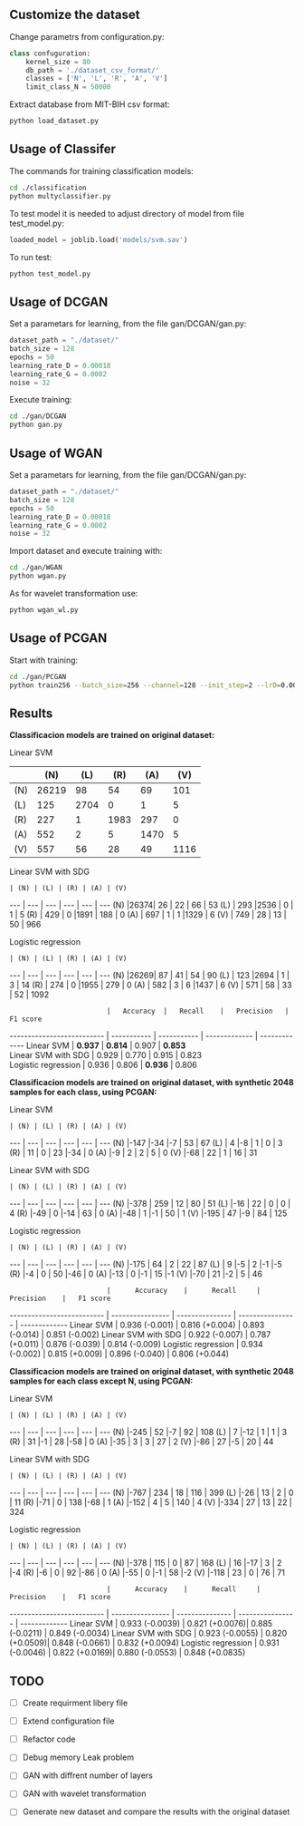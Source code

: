 ## Customize the dataset

Change parametrs from configuration.py:

```python
class confuguration:
    kernel_size = 80
    db_path = './dataset_csv_format/'
    classes = ['N', 'L', 'R', 'A', 'V']
    limit_class_N = 50000 
```
Extract database from MIT-BIH csv format:

```bash
python load_dataset.py
```

## Usage of Classifer

The commands for training classification models:

```bash
cd ./classification
python multyclassifier.py
```

To test model it is needed to adjust directory of model from file test_model.py:

```python
loaded_model = joblib.load('models/svm.sav')
```

To run test:

```bash
python test_model.py
```


## Usage of DCGAN

Set a parametars for learning, from the file gan/DCGAN/gan.py:

```python
dataset_path = "./dataset/"
batch_size = 128
epochs = 50
learning_rate_D = 0.00018
learning_rate_G = 0.0002
noise = 32
```

Execute training:


```bash
cd ./gan/DCGAN
python gan.py
```

## Usage of WGAN



Set a parametars for learning, from the file gan/DCGAN/gan.py:

```python
dataset_path = "./dataset/"
batch_size = 128
epochs = 50
learning_rate_D = 0.00018
learning_rate_G = 0.0002
noise = 32
```

Import dataset and execute training with:


```bash
cd ./gan/WGAN
python wgan.py
```

As for wavelet transformation use:


```bash
python wgan_wl.py
```

## Usage of PCGAN

Start with training:

```bash
cd ./gan/PCGAN
python train256 --batch_size=256 --channel=128 --init_step=2 --lrD=0.0008 --lrG=0.001 --n_critic=1 --path='./../../dataset/' --pixel_norm=False --tanh=True --total_iter=10000 --trial_name='experiment-1' --z_dim=125
```

## Results

**Classificacion models are trained on original dataset:**

Linear SVM

|     | (N) | (L) | (R) | (A) | (V)  |
| --- | --- | --- | --- | --- | ---- |
| (N) |26219| 98  | 54  |69   | 101  |
| (L) | 125 |2704 | 0   |1    | 5    |
| (R) | 227 |1    |1983 |297  | 0    |
| (A) | 552 |2    |5    |1470 | 5    |
| (V) | 557 |56   |28   |49   | 1116 |


Linear SVM with SDG

    | (N) | (L) | (R) | (A) | (V)
--- | --- | --- | --- | --- | --- 
(N) |26374| 26  | 22  | 66  | 53
(L) | 293 |2536 |  0  |  1  | 5
(R) | 429 |  0  |1891 | 188 | 0
(A) | 697 |  1  |  1  |1329 | 6
(V) | 749 | 28  | 13  | 50  | 966


Logistic regression

    | (N) | (L) | (R) | (A) | (V)
--- | --- | --- | --- | --- | --- 
(N) |26269| 87  | 41  | 54  | 90
(L) | 123 |2694 |  1  |  3  | 14
(R) | 274 |  0  |1955 | 279 | 0
(A) | 582 |  3  |  6  |1437 | 6
(V) | 571 | 58  | 33  | 52  | 1092


                            |   Accuracy  |   Recall    |   Precision   |   F1 score
--------------------------  | ----------- | ----------- | ------------- | ------------- 
Linear SVM                  |  **0.937**  |  **0.814**  |     0.907     |  **0.853**   
Linear SVM with SDG         |    0.929    |    0.770    |     0.915     |    0.823     
Logistic regression         |    0.936    |    0.806    |   **0.936**   |    0.806     

**Classificacion models are trained on original dataset, with synthetic 2048 samples for each class, using PCGAN:**

Linear SVM

    | (N) | (L) | (R) | (A) | (V)
--- | --- | --- | --- | --- | --- 
(N) |-147 |-34  |-7   | 53  | 67
(L) | 4   |-8   | 1   | 0   | 3
(R) | 11  | 0   | 23  |-34  | 0
(A) |-9   | 2   | 2   | 5   | 0
(V) |-68  | 22  | 1   | 16  | 31


Linear SVM with SDG

    | (N) | (L) | (R) | (A) | (V)
--- | --- | --- | --- | --- | --- 
(N) |-378 | 259 | 12  | 80  | 51
(L) |-16  | 22  | 0   | 0   | 4
(R) |-49  | 0   |-14  | 63  | 0
(A) |-48  | 1   |-1   | 50  | 1
(V) |-195 | 47  |-9   | 84  | 125


Logistic regression

    | (N) | (L) | (R) | (A) | (V)
--- | --- | --- | --- | --- | --- 
(N) |-175 | 64  | 2   | 22  | 87
(L) | 9   |-5   | 2   |-1   |-5
(R) |-4   | 0   | 50  |-46  | 0
(A) |-13  | 0   |-1   | 15  |-1
(V) |-70  | 21  |-2   | 5   | 46


                            |      Accuracy    |      Recall     |     Precision    |   F1 score
--------------------------  | ---------------- | --------------- | ---------------- | ------------- 
Linear SVM                  |  0.936 (-0.001)  |  0.816 (+0.004) |  0.893 (-0.014)  |  0.851 (-0.002)
Linear SVM with SDG         |  0.922 (-0.007)  |  0.787 (+0.011) |  0.876 (-0.039)  |  0.814 (-0.009)
Logistic regression         |  0.934 (-0.002)  |  0.815 (+0.009) |  0.896 (-0.040)  |  0.806 (+0.044)

**Classificacion models are trained on original dataset, with synthetic 2048 samples for each class except N, using PCGAN:**

Linear SVM

    | (N) | (L) | (R) | (A) | (V)
--- | --- | --- | --- | --- | --- 
(N) |-245 | 52  |-7   | 92  | 108
(L) | 7   |-12  | 1   | 1   | 3
(R) | 31  |-1   | 28  |-58  | 0
(A) |-35  | 3   | 3   | 27  | 2
(V) |-86  | 27  |-5   | 20  | 44

Linear SVM with SDG

    | (N) | (L) | (R) | (A) | (V)
--- | --- | --- | --- | --- | --- 
(N) |-767 | 234 | 18  | 116 | 399
(L) |-26  | 13  | 2   | 0   | 11
(R) |-71  | 0   | 138 |-68  | 1
(A) |-152 | 4   | 5   | 140  | 4
(V) |-334 | 27  | 13  | 22  | 324

Logistic regression

    | (N) | (L) | (R) | (A) | (V)
--- | --- | --- | --- | --- | --- 
(N) |-378 | 115 | 0   | 87  | 168
(L) | 16  |-17  | 3   | 2   |-4
(R) |-6   | 0   | 92  |-86  | 0
(A) |-55  | 0   |-1   | 58  |-2
(V) |-118 | 23  | 0   | 76  | 71


                            |      Accuracy    |      Recall     |     Precision    |   F1 score
--------------------------  | ---------------- | --------------- | ---------------- | ------------- 
Linear SVM                  |  0.933 (-0.0039) |  0.821 (+0.0076)|  0.885 (-0.0211) |  0.849 (-0.0034)
Linear SVM with SDG         |  0.923 (-0.0055) |  0.820 (+0.0509)|  0.848 (-0.0661) |  0.832 (+0.0094)
Logistic regression         |  0.931 (-0.0046) |  0.822 (+0.0169)|  0.880 (-0.0553) |  0.848 (+0.0835)



## TODO

- [ ] Create requirment libery file
- [ ] Extend configuration file 
- [ ] Refactor code
- [ ] Debug memory Leak problem
- [ ] GAN with diffrent number of layers
- [ ] GAN with wavelet transformation
- [ ] Generate new dataset and compare the results with the original dataset




